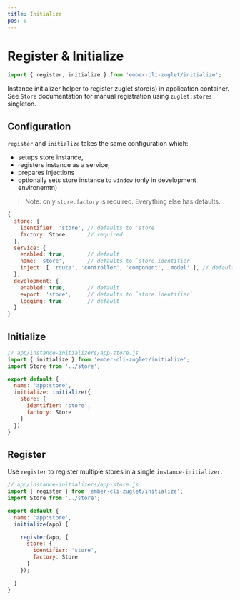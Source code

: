 ```yaml
---
title: Initialize
pos: 0
---
```


# Register & Initialize

``` javascript
import { register, initialize } from 'ember-cli-zuglet/initialize';
```

Instance initializer helper to register zuglet store(s) in application container. See `Store` documentation for manual registration using `zuglet:stores` singleton.

## Configuration

`register` and `initialize` takes the same configuration which:

* setups store instance,
* registers instance as a service,
* prepares injections
* optionally sets store instance to `window` (only in development environemtn)

> Note: only `store.factory` is required. Everything else has defaults.

``` javascript
{
  store: {
    identifier: 'store', // defaults to 'store'
    factory: Store       // required
  },
  service: {
    enabled: true,       // default
    name: 'store',       // defaults to `store.identifier`
    inject: [ 'route', 'controller', 'component', 'model' ], // default
  },
  development: {
    enabled: true,       // default
    export: 'store',     // defaults to `store.identifier`
    logging: true        // default
  }
}
```

## Initialize

``` javascript
// app/instance-initializers/app-store.js
import { initialize } from 'ember-cli-zuglet/initialize';
import Store from '../store';

export default {
  name: 'app:store',
  initialize: initialize({
    store: {
      identifier: 'store',
      factory: Store
    }
  })
}
```

## Register

Use `register` to register multiple stores in a single `instance-initializer`.

``` javascript
// app/instance-initializers/app-store.js
import { register } from 'ember-cli-zuglet/initialize';
import Store from '../store';

export default {
  name: 'app:store',
  initialize(app) {

    register(app, {
      store: {
        identifier: 'store',
        factory: Store
      }
    });

  }
}
```
